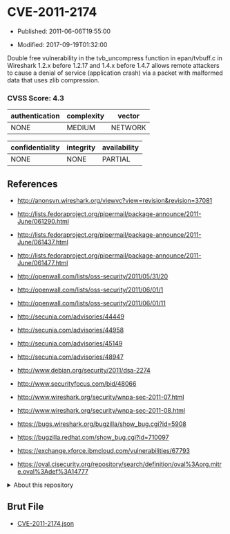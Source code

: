 # CVE-2011-2174

- Published: 2011-06-06T19:55:00

- Modified: 2017-09-19T01:32:00

Double free vulnerability in the tvb_uncompress function in epan/tvbuff.c in Wireshark 1.2.x before 1.2.17 and 1.4.x before 1.4.7 allows remote attackers to cause a denial of service (application crash) via a packet with malformed data that uses zlib compression.

### CVSS Score: **4.3**

| authentication | complexity | vector |
| --- | --- | --- |
| NONE | MEDIUM | NETWORK |

| confidentiality | integrity | availability |
| --- | --- | --- |
| NONE | NONE | PARTIAL |

## References

* http://anonsvn.wireshark.org/viewvc?view=revision&revision=37081

* http://lists.fedoraproject.org/pipermail/package-announce/2011-June/061290.html

* http://lists.fedoraproject.org/pipermail/package-announce/2011-June/061437.html

* http://lists.fedoraproject.org/pipermail/package-announce/2011-June/061477.html

* http://openwall.com/lists/oss-security/2011/05/31/20

* http://openwall.com/lists/oss-security/2011/06/01/1

* http://openwall.com/lists/oss-security/2011/06/01/11

* http://secunia.com/advisories/44449

* http://secunia.com/advisories/44958

* http://secunia.com/advisories/45149

* http://secunia.com/advisories/48947

* http://www.debian.org/security/2011/dsa-2274

* http://www.securityfocus.com/bid/48066

* http://www.wireshark.org/security/wnpa-sec-2011-07.html

* http://www.wireshark.org/security/wnpa-sec-2011-08.html

* https://bugs.wireshark.org/bugzilla/show_bug.cgi?id=5908

* https://bugzilla.redhat.com/show_bug.cgi?id=710097

* https://exchange.xforce.ibmcloud.com/vulnerabilities/67793

* https://oval.cisecurity.org/repository/search/definition/oval%3Aorg.mitre.oval%3Adef%3A14777

<details>
<summary>About this repository</summary> 

  This repository is part of the project [Live Hack CVE](https://github.com/Live-Hack-CVE). Main website can be found [www.live-hack.org](https://www.live-hack.org) 
  
  Made by [Sn0wAlice](https://github.com/Sn0wAlice) for the people that care about security and need to have a feed of the latest CVEs. Hope you enjoy it, don't forget to star the repo and follow me on [Twitter](https://twitter.com/Sn0wAlice) and [Github](https://github.com/Sn0wAlice). And that is my [personnal website](https://www.alice-snow.me/)

  - [Home Page](https://github.com/Live-Hack-CVE)
  - [Framework](https://github.com/Live-Hack-CVE/cve-framework)
  - [CVE database](https://github.com/Live-Hack-CVE/full_database)
  - [Changelog](https://github.com/Live-Hack-CVE/Changelog)
</details>

## Brut File

* [CVE-2011-2174.json](https://raw.githubusercontent.com/Live-Hack-CVE/full_database/main/cves/2011/CVE-2011-2174.json)

